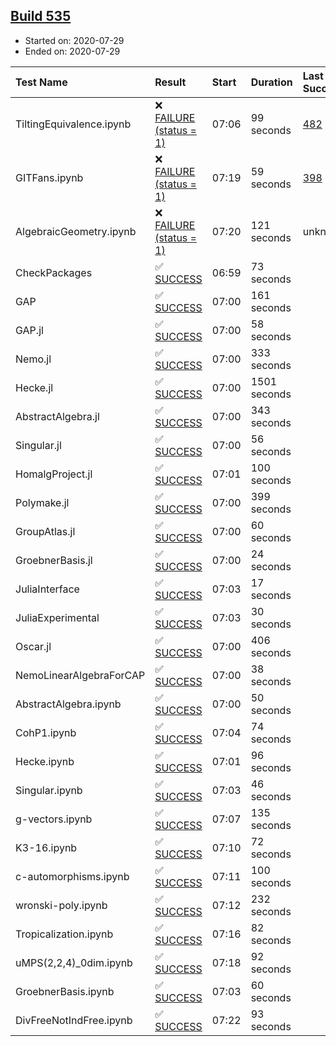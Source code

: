 ## [Build 535](https://oscarci.mathematik.uni-kl.de/job/oscar-stable/535/)

* Started on: 2020-07-29
* Ended on: 2020-07-29

| Test Name    | Result | Start | Duration | Last Success | First Failure |
|:-------------|:-------|:------|:---------|:-------------|:--------------|
| TiltingEquivalence.ipynb | ❌ [FAILURE (status = 1)](https://oscarci.mathematik.uni-kl.de/job/oscar-stable/535/artifact/logs/build-535/TiltingEquivalence.ipynb.log) | 07:06 | 99 seconds | [482](https://oscarci.mathematik.uni-kl.de/job/oscar-stable/482/) | [483](https://oscarci.mathematik.uni-kl.de/job/oscar-stable/483/) |
| GITFans.ipynb | ❌ [FAILURE (status = 1)](https://oscarci.mathematik.uni-kl.de/job/oscar-stable/535/artifact/logs/build-535/GITFans.ipynb.log) | 07:19 | 59 seconds | [398](https://oscarci.mathematik.uni-kl.de/job/oscar-stable/398/) | [399](https://oscarci.mathematik.uni-kl.de/job/oscar-stable/399/) |
| AlgebraicGeometry.ipynb | ❌ [FAILURE (status = 1)](https://oscarci.mathematik.uni-kl.de/job/oscar-stable/535/artifact/logs/build-535/AlgebraicGeometry.ipynb.log) | 07:20 | 121 seconds | unknown | unknown |
| CheckPackages | ✅ [SUCCESS](https://oscarci.mathematik.uni-kl.de/job/oscar-stable/535/artifact/logs/build-535/CheckPackages.log) | 06:59 | 73 seconds |  |  |
| GAP | ✅ [SUCCESS](https://oscarci.mathematik.uni-kl.de/job/oscar-stable/535/artifact/logs/build-535/GAP.log) | 07:00 | 161 seconds |  |  |
| GAP.jl | ✅ [SUCCESS](https://oscarci.mathematik.uni-kl.de/job/oscar-stable/535/artifact/logs/build-535/GAP.jl.log) | 07:00 | 58 seconds |  |  |
| Nemo.jl | ✅ [SUCCESS](https://oscarci.mathematik.uni-kl.de/job/oscar-stable/535/artifact/logs/build-535/Nemo.jl.log) | 07:00 | 333 seconds |  |  |
| Hecke.jl | ✅ [SUCCESS](https://oscarci.mathematik.uni-kl.de/job/oscar-stable/535/artifact/logs/build-535/Hecke.jl.log) | 07:00 | 1501 seconds |  |  |
| AbstractAlgebra.jl | ✅ [SUCCESS](https://oscarci.mathematik.uni-kl.de/job/oscar-stable/535/artifact/logs/build-535/AbstractAlgebra.jl.log) | 07:00 | 343 seconds |  |  |
| Singular.jl | ✅ [SUCCESS](https://oscarci.mathematik.uni-kl.de/job/oscar-stable/535/artifact/logs/build-535/Singular.jl.log) | 07:00 | 56 seconds |  |  |
| HomalgProject.jl | ✅ [SUCCESS](https://oscarci.mathematik.uni-kl.de/job/oscar-stable/535/artifact/logs/build-535/HomalgProject.jl.log) | 07:01 | 100 seconds |  |  |
| Polymake.jl | ✅ [SUCCESS](https://oscarci.mathematik.uni-kl.de/job/oscar-stable/535/artifact/logs/build-535/Polymake.jl.log) | 07:00 | 399 seconds |  |  |
| GroupAtlas.jl | ✅ [SUCCESS](https://oscarci.mathematik.uni-kl.de/job/oscar-stable/535/artifact/logs/build-535/GroupAtlas.jl.log) | 07:00 | 60 seconds |  |  |
| GroebnerBasis.jl | ✅ [SUCCESS](https://oscarci.mathematik.uni-kl.de/job/oscar-stable/535/artifact/logs/build-535/GroebnerBasis.jl.log) | 07:00 | 24 seconds |  |  |
| JuliaInterface | ✅ [SUCCESS](https://oscarci.mathematik.uni-kl.de/job/oscar-stable/535/artifact/logs/build-535/JuliaInterface.log) | 07:03 | 17 seconds |  |  |
| JuliaExperimental | ✅ [SUCCESS](https://oscarci.mathematik.uni-kl.de/job/oscar-stable/535/artifact/logs/build-535/JuliaExperimental.log) | 07:03 | 30 seconds |  |  |
| Oscar.jl | ✅ [SUCCESS](https://oscarci.mathematik.uni-kl.de/job/oscar-stable/535/artifact/logs/build-535/Oscar.jl.log) | 07:00 | 406 seconds |  |  |
| NemoLinearAlgebraForCAP | ✅ [SUCCESS](https://oscarci.mathematik.uni-kl.de/job/oscar-stable/535/artifact/logs/build-535/NemoLinearAlgebraForCAP.log) | 07:00 | 38 seconds |  |  |
| AbstractAlgebra.ipynb | ✅ [SUCCESS](https://oscarci.mathematik.uni-kl.de/job/oscar-stable/535/artifact/logs/build-535/AbstractAlgebra.ipynb.log) | 07:00 | 50 seconds |  |  |
| CohP1.ipynb | ✅ [SUCCESS](https://oscarci.mathematik.uni-kl.de/job/oscar-stable/535/artifact/logs/build-535/CohP1.ipynb.log) | 07:04 | 74 seconds |  |  |
| Hecke.ipynb | ✅ [SUCCESS](https://oscarci.mathematik.uni-kl.de/job/oscar-stable/535/artifact/logs/build-535/Hecke.ipynb.log) | 07:01 | 96 seconds |  |  |
| Singular.ipynb | ✅ [SUCCESS](https://oscarci.mathematik.uni-kl.de/job/oscar-stable/535/artifact/logs/build-535/Singular.ipynb.log) | 07:03 | 46 seconds |  |  |
| g-vectors.ipynb | ✅ [SUCCESS](https://oscarci.mathematik.uni-kl.de/job/oscar-stable/535/artifact/logs/build-535/g-vectors.ipynb.log) | 07:07 | 135 seconds |  |  |
| K3-16.ipynb | ✅ [SUCCESS](https://oscarci.mathematik.uni-kl.de/job/oscar-stable/535/artifact/logs/build-535/K3-16.ipynb.log) | 07:10 | 72 seconds |  |  |
| c-automorphisms.ipynb | ✅ [SUCCESS](https://oscarci.mathematik.uni-kl.de/job/oscar-stable/535/artifact/logs/build-535/c-automorphisms.ipynb.log) | 07:11 | 100 seconds |  |  |
| wronski-poly.ipynb | ✅ [SUCCESS](https://oscarci.mathematik.uni-kl.de/job/oscar-stable/535/artifact/logs/build-535/wronski-poly.ipynb.log) | 07:12 | 232 seconds |  |  |
| Tropicalization.ipynb | ✅ [SUCCESS](https://oscarci.mathematik.uni-kl.de/job/oscar-stable/535/artifact/logs/build-535/Tropicalization.ipynb.log) | 07:16 | 82 seconds |  |  |
| uMPS(2,2,4)_0dim.ipynb | ✅ [SUCCESS](https://oscarci.mathematik.uni-kl.de/job/oscar-stable/535/artifact/logs/build-535/uMPS-2-2-4-_0dim.ipynb.log) | 07:18 | 92 seconds |  |  |
| GroebnerBasis.ipynb | ✅ [SUCCESS](https://oscarci.mathematik.uni-kl.de/job/oscar-stable/535/artifact/logs/build-535/GroebnerBasis.ipynb.log) | 07:03 | 60 seconds |  |  |
| DivFreeNotIndFree.ipynb | ✅ [SUCCESS](https://oscarci.mathematik.uni-kl.de/job/oscar-stable/535/artifact/logs/build-535/DivFreeNotIndFree.ipynb.log) | 07:22 | 93 seconds |  |  |
